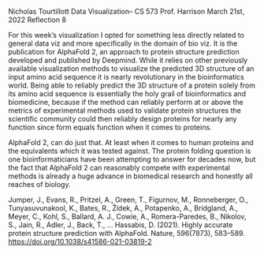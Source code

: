 Nicholas Tourtillott
Data Visualization– CS 573
Prof. Harrison
March 21st, 2022
Reflection 8

For this week’s visualization I opted for something less directly related to general data viz and more specifically in the domain of bio viz. It is the publication for AlphaFold 2, an approach to protein structure prediction developed and published by Deepmind. While it relies on other previously available visualization methods to visualize the predicted 3D structure of an input amino acid sequence it is nearly revolutionary in the bioinformatics world. Being able to reliably predict the 3D structure of a protein solely from its amino acid sequence is essentially the holy grail of bioinformatics and biomedicine, because if the method can reliably perform at or above the metrics of experimental methods used to validate protein structures the scientific community could then reliably design proteins for nearly any function since form equals function when it comes to proteins.

AlphaFold 2, can do just that. At least when it comes to human proteins and the equivalents which it was tested against. The protein folding question is one bioinformaticians have been attempting to answer for decades now, but the fact that AlphaFold 2 can reasonably compete with experimental methods is already a huge advance in biomedical research and honestly all reaches of biology. 

Jumper, J., Evans, R., Pritzel, A., Green, T., Figurnov, M., Ronneberger, O., Tunyasuvunakool, K., Bates, R., Žídek, A., Potapenko, A., Bridgland, A., Meyer, C., Kohl, S., Ballard, A. J., Cowie, A., Romera-Paredes, B., Nikolov, S., Jain, R., Adler, J., Back, T., … Hassabis, D. (2021). Highly accurate protein structure prediction with AlphaFold. Nature, 596(7873), 583–589. https://doi.org/10.1038/s41586-021-03819-2


